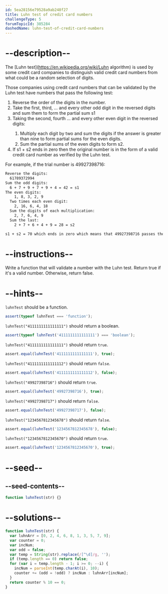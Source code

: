 ```yaml
---
id: 5ea28156e79528a9ab248f27
title: Luhn test of credit card numbers
challengeType: 5
forumTopicId: 385284
dashedName: luhn-test-of-credit-card-numbers
---
```


# --description--

The [Luhn test](https://en.wikipedia.org/wiki/Luhn algorithm) is used by some credit card companies to distinguish valid credit card numbers from what could be a random selection of digits.

Those companies using credit card numbers that can be validated by the Luhn test have numbers that pass the following test:

<ol>
  <li> Reverse the order of the digits in the number.</li>
  <li> Take the first, third, ... and every other odd digit in the reversed digits and sum them to form the partial sum s1</li>
  <li> Taking the second, fourth ... and every other even digit in the reversed digits:</li>
    <ol>
      <li>Multiply each digit by two and sum the digits if the answer is greater than nine to form partial sums for the even digits.</li>
      <li>Sum the partial sums of the even digits to form s2.</li>
    </ol>
  <li>If s1 + s2 ends in zero then the original number is in the form of a valid credit card number as verified by the Luhn test.</li>
</ol>

For example, if the trial number is 49927398716:

```bash
Reverse the digits:
  61789372994
Sum the odd digits:
  6 + 7 + 9 + 7 + 9 + 4 = 42 = s1
The even digits:
    1, 8, 3, 2, 9
  Two times each even digit:
    2, 16, 6, 4, 18
  Sum the digits of each multiplication:
    2, 7, 6, 4, 9
  Sum the last:
    2 + 7 + 6 + 4 + 9 = 28 = s2

s1 + s2 = 70 which ends in zero which means that 49927398716 passes the Luhn test.
```

# --instructions--

Write a function that will validate a number with the Luhn test. Return true if it's a valid number. Otherwise, return false.

# --hints--

`luhnTest` should be a function.

```js
assert(typeof luhnTest === 'function');
```

`luhnTest("4111111111111111")` should return a boolean.

```js
assert(typeof luhnTest('4111111111111111') === 'boolean');
```

`luhnTest("4111111111111111")` should return `true`.

```js
assert.equal(luhnTest('4111111111111111'), true);
```

`luhnTest("4111111111111112")` should return `false`.

```js
assert.equal(luhnTest('4111111111111112'), false);
```

`luhnTest("49927398716")` should return `true`.

```js
assert.equal(luhnTest('49927398716'), true);
```

`luhnTest("49927398717")` should return `false`.

```js
assert.equal(luhnTest('49927398717'), false);
```

`luhnTest("1234567812345678")` should return `false`.

```js
assert.equal(luhnTest('1234567812345678'), false);
```

`luhnTest("1234567812345670")` should return `true`.

```js
assert.equal(luhnTest('1234567812345670'), true);
```

# --seed--

## --seed-contents--

```js
function luhnTest(str) {}
```

# --solutions--

```js
function luhnTest(str) {
  var luhnArr = [0, 2, 4, 6, 8, 1, 3, 5, 7, 9];
  var counter = 0;
  var incNum;
  var odd = false;
  var temp = String(str).replace(/[^\d]/g, '');
  if (temp.length == 0) return false;
  for (var i = temp.length - 1; i >= 0; --i) {
    incNum = parseInt(temp.charAt(i), 10);
    counter += (odd = !odd) ? incNum : luhnArr[incNum];
  }
  return counter % 10 == 0;
}
```
